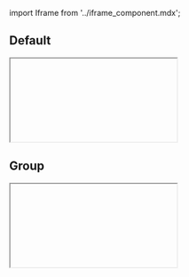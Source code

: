 import Iframe from '../iframe_component.mdx';


## Default
<Iframe id='components-statistic--default' > </Iframe>

## Group
<Iframe id='components-statistic--group' > </Iframe>